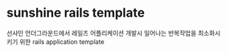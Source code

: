 sunshine rails template
=======================

선샤인 언더그라운드에서 레일즈 어플리케이션 개발시 일어나는 반복작업을 최소화시키기 위한 rails application template